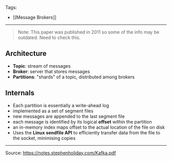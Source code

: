Tags:
- [[Message Brokers]]
---
> Note: This paper was published in 2011 so some of the info may be outdated. Need to check this.

## Architecture
- **Topic**: stream of messages
- **Broker**: server that stores messages
- **Partitions**: "shards" of a topic, distributed among brokers
## Internals
- Each partition is essentially a write-ahead log
- implemented as a set of segment files
- new messages are appended to the last segment file
- each message is identified by its logical **offset** within the partition
- an in-memory index maps offset to the actual location of the file on disk
- Uses the **Linux sendfile API** to efficiently transfer data from the file to the socket, minimising copies

---
Source: https://notes.stephenholiday.com/Kafka.pdf
